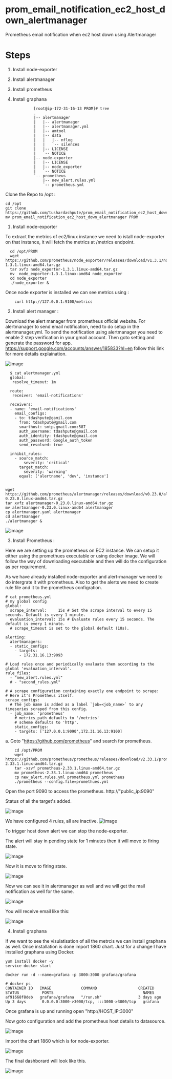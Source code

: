 # prom_email_notification_ec2_host_down_alertmanager
Prometheus  email notification when ec2 host down using Alertmanager

Steps
=====
1. Install node-exporter 
2. Install alertmanager
3. Install prometheus 
4. Install graphana

                [root@ip-172-31-16-13 PROM]# tree
                .
                |-- alertmanager
                |   |-- alertmanager
                |   |-- alertmanager.yml
                |   |-- amtool
                |   |-- data
                |   |   |-- nflog
                |   |   `-- silences
                |   |-- LICENSE
                |   `-- NOTICE
                |-- node-exporter
                |   |-- LICENSE
                |   |-- node_exporter
                |   `-- NOTICE
                `-- prometheus
                    |-- new_alert.rules.yml
                    `-- prometheus.yml


Clone the Repo to /opt :

    cd /opt
    git clone https://github.com/tushardashpute/prom_email_notification_ec2_host_down_alertmanager.git
    mv prom_email_notification_ec2_host_down_alertmanager PROM
 
 1. Install node-exporter
 
 To extract the metrics of ec2/linux instance we need to istall node-exporter on that instance, it will fetch the metrics at /metrics endpoint.

      cd /opt/PROM
      wget https://github.com/prometheus/node_exporter/releases/download/v1.3.1/node_exporter-1.3.1.linux-amd64.tar.gz
      tar xvfz node_exporter-1.3.1.linux-amd64.tar.gz
      mv  node_exporter-1.3.1.linux-amd64 node_exporter
      cd node_exporter
      ./node_exporter &

Once node exporter is installed we can see metrics using : 

        curl http://127.0.0.1:9100/metrics

2. Install alert manager :

Download the alert manager from prometheus official website. For alertmanager to send email notification, need to do setup in the alertmanager.yml.
To send the notification using alertmanager you need to enable 2 step verification in your gmail account. Then goto setting and generate the password for app.
https://support.google.com/accounts/answer/185833?hl=en follow this link for more details explaination.

![image](https://user-images.githubusercontent.com/74225291/152950081-e01fa53b-b53a-4e3d-ae70-76ccd1d3f340.png)


      $ cat alertmanager.yml 
      global:
       resolve_timeout: 1m

      route:
       receiver: 'email-notifications'

      receivers:
      - name: 'email-notifications'
        email_configs:
        - to: tdashpute@gamil.com
          from: tdashpute@gmail.com
          smarthost: smtp.gmail.com:587
          auth_username: tdashpute@gmail.com
          auth_identity: tdashpute@gmail.com
          auth_password: Google_auth_token
          send_resolved: true

      inhibit_rules:
        - source_match:
            severity: 'critical'
          target_match:
            severity: 'warning'
          equal: ['alertname', 'dev', 'instance']


    wget https://github.com/prometheus/alertmanager/releases/download/v0.23.0/alertmanager-0.23.0.linux-amd64.tar.gz
    tar xvfz alertmanager-0.23.0.linux-amd64.tar.gz
    mv alertmanager-0.23.0.linux-amd64 alertmanager
    cp alertmanager.yaml alertmanager
    cd alertmanager
    ./alertmanager &

![image](https://user-images.githubusercontent.com/74225291/149608579-d4d25755-1d28-4454-a4d0-91c6a55632a2.png)


3. Install Prometheus :

Here we are setting up the prometheus on EC2 instance. We can setup it either using the promethues executable or using docker image.
We will follow the way of downloading executable and then will do the configuration as per requirement.

As we have already installed node-exporter and alert-manager we need to do intergrate it with prometheus.
Also to get the alerts we need to create rule file and it to the prometheus configration.

    # cat prometheus.yml 
    # my global config
    global:
      scrape_interval:     15s # Set the scrape interval to every 15 seconds. Default is every 1 minute.
      evaluation_interval: 15s # Evaluate rules every 15 seconds. The default is every 1 minute.
      # scrape_timeout is set to the global default (10s).

    alerting:
      alertmanagers:
      - static_configs:
        - targets:
          - 172.31.16.13:9093

    # Load rules once and periodically evaluate them according to the global 'evaluation_interval'.
    rule_files:
      - "new_alert.rules.yml"
      # - "second_rules.yml"

    # A scrape configuration containing exactly one endpoint to scrape:
    # Here it's Prometheus itself.
    scrape_configs:
      # The job name is added as a label `job=<job_name>` to any timeseries scraped from this config.
      - job_name: 'prometheus'
        # metrics_path defaults to '/metrics'
        # scheme defaults to 'http'.
        static_configs:
        - targets: ['127.0.0.1:9090',172.31.16.13:9100]


a. Goto "https://github.com/prometheus" and search for prometheus.

        cd /opt/PROM
        wget https://github.com/prometheus/prometheus/releases/download/v2.33.1/prometheus-2.33.1.linux-amd64.tar.gz
        tar -xzvf prometheus-2.33.1.linux-amd64.tar.gz
        mv prometheus-2.33.1.linux-amd64 prometheus
        cp new_alert.rules.yml prometheus.yml prometheus
        ./prometheus --config.file=promethues.yml
       
 Open the port 9090 to access the prometheus.
 http://"public_ip:9090"

Status of all the target's added.

![image](https://user-images.githubusercontent.com/74225291/149608908-d170dcb4-157b-4546-b776-2255ff075dd0.png)


We have configured 4 rules, all are inactive.
![image](https://user-images.githubusercontent.com/74225291/149608990-ad139f5d-e56e-43b9-b9cf-d4b6e4c3b1fa.png)

To trigger host down alert we can stop the node-exporter.

The alert will stay in pending state for 1 minutes then it will move to firing state.

![image](https://user-images.githubusercontent.com/74225291/149609172-146ae795-7c8d-4213-bebd-d9c245dda02c.png)

Now it is move to firing state.

![image](https://user-images.githubusercontent.com/74225291/149609211-c1f31096-3804-4ed5-bdc9-699d8a171f3d.png)


Now we can see it in alertmanager as well and we will get the mail notification as well for the same.

![image](https://user-images.githubusercontent.com/74225291/149609269-fdd8fb56-a1af-4a33-9198-83b47a0b453d.png)

You will receive email like this:

![image](https://user-images.githubusercontent.com/74225291/152950613-b1aa1cbd-bce4-4615-8063-4b8d82540c8f.png)


4. Install graphana

If we want to see the visulatisation of all the metrcis we can install graphana as well. Once installation is done import 1860 chart.
Just for a change I have installed graphana using Docker.

    yum install docker -y
    service docker start

    docker run -d --name=grafana -p 3000:3000 grafana/grafana

    # docker ps
    CONTAINER ID   IMAGE             COMMAND                  CREATED          STATUS          PORTS                                       NAMES
    af91668f8deb   grafana/grafana   "/run.sh"                3 days ago       Up 3 days       0.0.0.0:3000->3000/tcp, :::3000->3000/tcp   grafana


Once grafana is up and running open "http://HOST_IP:3000"

Now goto configuration and add the prometheus host details to datasource.

![image](https://user-images.githubusercontent.com/74225291/149609749-02c217eb-6f01-4d17-9bef-6788bd59fdf4.png)

Import the chart 1860 which is for node-exporter.

![image](https://user-images.githubusercontent.com/74225291/149609810-6f804c85-9da8-4fe8-a88f-f0530e551527.png)

The final dashborard will look like this.

![image](https://user-images.githubusercontent.com/74225291/149608417-691f53fd-0d02-4bc6-a32d-36c4b6813ce0.png)




 
